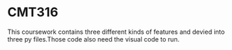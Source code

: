 # CMT316
This coursework contains three different kinds of features and devied into three py files.Those code also need the visual code to run.
